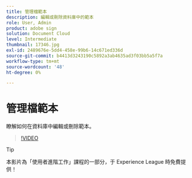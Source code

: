 ```yaml
---
title: 管理檔範本
description: 編輯或刪除資料庫中的範本
role: User, Admin
product: adobe sign
solution: Document Cloud
level: Intermediate
thumbnail: 17346.jpg
exl-id: 2489676e-5dd4-458e-99b6-14c671ed336d
source-git-commit: b4413d3243190c5892a3ab4635ad3f03bb5a5f7a
workflow-type: tm+mt
source-wordcount: '48'
ht-degree: 0%

---
```


# 管理檔範本

瞭解如何在資料庫中編輯或刪除範本。

>[!VIDEO](https://video.tv.adobe.com/v/17346?hidetitle=true)

>[!TIP]
>
>本影片為「使用者進階工作」課程的一部分，于 [ ](https://experienceleague.adobe.com/?recommended=Sign-U-1-2020.3) Experience League 時免費提供！